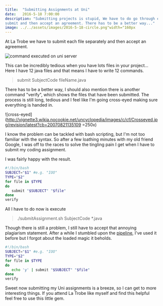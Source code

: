 ```yaml
---
title:  "Submitting Assignments at Uni"
date:   2016-5-18 7:00:00
description: "Submitting projects is stupid, We have to do go through every file individually,
submit and then accept an agreement. There has to be a better way..."
image: ../../assets/images/2016-5-18-circle.png"width="160px
---
```


At La Trobe we have to submit each file separately and then accept an agreement.

![command executed on uni server](../../assets/images/2016-05-18-Assignment.jpg)

This can be incredibly tedious when you have lots files in your project...
Here I have 12 java files and that means I have to write 12 commands.
>submit SubjectCode fileName.java

There has to be a better way, I should also mention there is another command "verify", which
shows the files that have been submitted. The process is still long, tedious and I feel like I'm going cross-eyed making sure everything is handed in.

![cross-eyed](http://vignette3.wikia.nocookie.net/uncyclopedia/images/c/cf/Crosseyed.jpg/revision/latest?cb=20070821135109 =250x)

I know the problem can be tackled with bash scripting, but I'm not too familiar with the syntax.
So after a few loathing minutes with my old friend Google, I was off to the races to solve
the tingling pain I get when I have to submit my coding assignment.

I was fairly happy with the result.

```bash
#!/bin/bash
SUBJECT="$1" #e.g. "IOO"
TYPE="$2"
for file in $TYPE
do
   submit "$SUBJECT" "$file"
done
verify
```

All I have to do now is execute
>./submitAssignment.sh SubjectCode *.java

Though there is still a problem, I still have to accept that annoying plagiarism statement.
After a while I stumbled upon the [pipeline](http://tldp.org/HOWTO/Bash-Prog-Intro-HOWTO-4.html), I've used it before but I forgot about the loaded
magic it beholds.

```bash
#!/bin/bash
SUBJECT="$1" #e.g. "IOO"
TYPE="$2"
for file in $TYPE
do
   echo 'y' | submit "$SUBJECT" "$file"
done
verify
```

Sweet now submitting my Uni assignments is a breeze, so I can get to more interesting things.
If you attend La Trobe like myself and find this helpful feel free to use this little gem.
